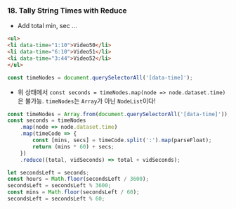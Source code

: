 ### 18. Tally String Times with Reduce
- Add total min, sec ...
```html
<ul>
<li data-time="1:10">Video50</li>
<li data-time="6:10">Video51</li>
<li data-time="3:44">Video52</li>
</ul>
```

```js
const timeNodes = document.querySelectorAll('[data-time]');
```
- 위 상태에서 `const seconds = timeNodes.map(node => node.dataset.time)`은 불가능. `timeNodes`는 `Array`가 아닌 `NodeList`이다!
```js
const timeNodes = Array.from(document.querySelectorAll('[data-time]'));
const seconds = timeNodes
    .map(node => node.dataset.time)
    .map(timeCode => {
        const [mins, secs] = timeCode.split(':').map(parseFloat);
        return (mins * 60) + secs;
    })
    .reduce((total, vidSeconds) => total + vidSeconds);

let secondsLeft = seconds;
const hours = Math.floor(secondsLeft / 3600);
secondsLeft = secondsLeft % 3600;
const mins = Math.floor(secondsLeft / 60);
secondsLeft = secondsLeft % 60;
```
